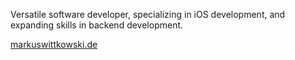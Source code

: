 Versatile software developer, specializing in iOS development, and expanding skills in backend development.

[markuswittkowski.de](https://markuswittkowski.de)
